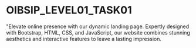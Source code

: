 # OIBSIP_LEVEL01_TASK01
"Elevate online presence with our dynamic landing page. Expertly designed with Bootstrap, HTML, CSS, and JavaScript, our website combines stunning aesthetics and interactive features to leave a lasting impression.
